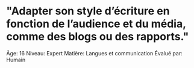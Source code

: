 # "Adapter son style d’écriture en fonction de l’audience et du média, comme des blogs ou des rapports."

Âge: 16
Niveau: Expert
Matière: Langues et communication
Évalué par: Humain